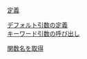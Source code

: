 [定義](定義.md)  

[デフォルト引数の定義](デフォルト引数の定義.md)  
[キーワード引数の呼び出し](キーワード引数の呼び出し.md)  

[関数名を取得](関数名を取得.md)  

